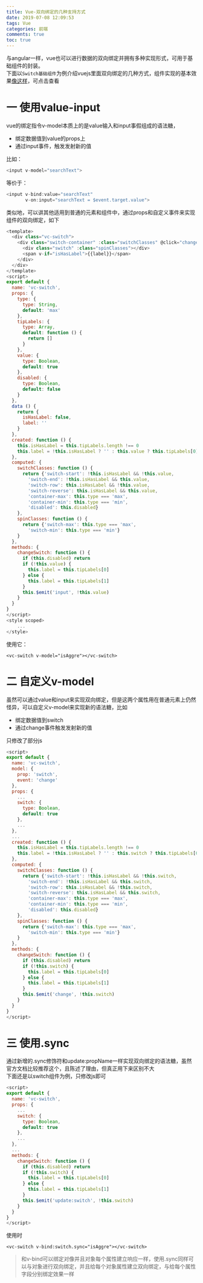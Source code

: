 ```yaml
---
title: Vue-双向绑定的几种支持方式
date: 2019-07-08 12:09:53
tags: Vue
categories: 前端
comments: true
toc: true
---
```


与angular一样，vue也可以进行数据的双向绑定并拥有多种实现形式，可用于基础组件的封装。  
下面以`Switch基础组件`为例介绍vuejs里面双向绑定的几种方式，组件实现的基本效果[像这样](http://blueskyawen.com/ng-shadow-cat/components/switch)，可点击查看 
<!--more-->

# 一 使用value-input
vue的绑定指令v-model本质上的是value输入和input事假组成的语法糖，

- 绑定数据值到value的props上
- 通过input事件，触发发射新的值

比如：
```javascript
<input v-model="searchText">
```

等价于：

```javascript
<input v-bind:value="searchText" 
       v-on:input="searchText = $event.target.value">
```

类似地，可以讲其他适用到普通的元素和组件中，通过props和自定义事件来实现组件的双向绑定，如下

```javascript
<template>
  <div class="vc-switch">
    <div class="switch-container" :class="switchClasses" @click="changeSwitch">
      <div class="switch" :class="spinClasses"></div>
      <span v-if="isHasLabel">{{label}}</span>
    </div>
  </div>
</template>
<script>
export default {
  name: 'vc-switch',
  props: {
    type: {
      type: String,
      default: 'max'
    },
    tipLabels: {
      type: Array,
      default: function () {
        return []
      }
    },
    value: {
      type: Boolean,
      default: true
    },
    disabled: {
      type: Boolean,
      default: false
    }
  },
  data () {
    return {
      isHasLabel: false,
      label: ''
    }
  },
  created: function () {
    this.isHasLabel = this.tipLabels.length !== 0
    this.label = !this.isHasLabel ? '' : this.value ? this.tipLabels[0] : this.tipLabels[1]
  },
  computed: {
    switchClasses: function () {
      return {'switch-start': !this.isHasLabel && !this.value,
        'switch-end': !this.isHasLabel && this.value,
        'switch-row': this.isHasLabel && !this.value,
        'switch-reverse': this.isHasLabel && this.value,
        'container-max': this.type === 'max',
        'container-min': this.type === 'min',
        'disabled': this.disabled}
    },
    spinClasses: function () {
      return {'switch-max': this.type === 'max',
        'switch-min': this.type === 'min'}
    }
  },
  methods: {
    changeSwitch: function () {
      if (this.disabled) return
      if (!this.value) {
        this.label = this.tipLabels[0]
      } else {
        this.label = this.tipLabels[1]
      }
      this.$emit('input', !this.value)
    }
  }
}
</script>
<style scoped>
    ...
</style>
```
使用它：

```
<vc-switch v-model="isAggre"></vc-switch>
```

# 二 自定义v-model
虽然可以通过value和input来实现双向绑定，但是这两个属性用在普通元素上仍然怪异，可以自定义v-model来实现新的语法糖，比如

- 绑定数据值到switch
- 通过change事件触发发射新的值

只修改了部分js

```javascript
<script>
export default {
  name: 'vc-switch',
  model: {
    prop: 'switch',
    event: 'change'
  },
  props: {
    ...
    switch: {
      type: Boolean,
      default: true
    },
    ...
  },
  ...
  created: function () {
    this.isHasLabel = this.tipLabels.length !== 0
    this.label = !this.isHasLabel ? '' : this.switch ? this.tipLabels[0] : this.tipLabels[1]
  },
  computed: {
    switchClasses: function () {
      return {'switch-start': !this.isHasLabel && !this.switch,
        'switch-end': !this.isHasLabel && this.switch,
        'switch-row': this.isHasLabel && !this.switch,
        'switch-reverse': this.isHasLabel && this.switch,
        'container-max': this.type === 'max',
        'container-min': this.type === 'min',
        'disabled': this.disabled}
    },
    spinClasses: function () {
      return {'switch-max': this.type === 'max',
        'switch-min': this.type === 'min'}
    }
  },
  methods: {
    changeSwitch: function () {
      if (this.disabled) return
      if (!this.switch) {
        this.label = this.tipLabels[0]
      } else {
        this.label = this.tipLabels[1]
      }
      this.$emit('change', !this.switch)
    }
  }
}
</script>
```

# 三 使用.sync
通过新增的.sync修饰符和update:propName一样实现双向绑定的语法糖，虽然官方文档比较推荐这个，且陈述了理由，但真正用下来区别不大  
下面还是以switch组件为例，只修改js即可

```javascript
<script>
export default {
  name: 'vc-switch',
  props: {
    ...
    switch: {
      type: Boolean,
      default: true
    },
    ...
  },
  ...
  methods: {
    changeSwitch: function () {
      if (this.disabled) return
      if (!this.switch) {
        this.label = this.tipLabels[0]
      } else {
        this.label = this.tipLabels[1]
      }
      this.$emit('update:switch', !this.switch)
    }
  }
}
</script>
```
使用时

```
<vc-switch v-bind:switch.sync="isAggre"></vc-switch>
```

> 和v-bind可以绑定对像并且对象每个属性建立响应一样，使用.sync同样可以与对象进行双向绑定，并且给每个对象属性建立双向绑定，与给每个属性字段分别绑定效果一样
